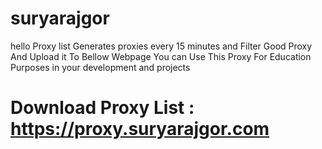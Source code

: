 # suryarajgor

hello Proxy list Generates proxies every 15 minutes and Filter Good Proxy And Upload it To Bellow Webpage 
You can Use This Proxy For Education Purposes in your development and projects

# Download Proxy List : https://proxy.suryarajgor.com
